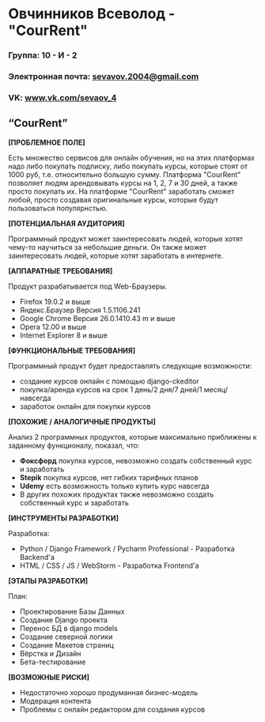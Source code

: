 # Овчинников Всеволод - "CourRent"

### Группа: 10 - И - 2
### Электронная почта: sevavov.2004@gmail.com
### VK: www.vk.com/sevaov_4



## “CourRent”

**[ПРОБЛЕМНОЕ ПОЛЕ]**

Есть множество сервисов для онлайн обучения, но на этих платформах надо либо покупать подписку, либо покупать курсы, которые стоят от 1000 руб, т.е. относительно большую сумму. Платформа "CourRent" позволяет людям арендовывать курсы на 1, 2, 7 и 30 дней, а также просто покупать их. На платформе "CourRent" заработать сможет любой, просто создавая оригинальные курсы, которые будут пользоваться популярнстью.

**[ПОТЕНЦИАЛЬНАЯ АУДИТОРИЯ]**

Программный продукт может заинтересовать людей, которые хотят чему-то научиться за небольшие деньги. Он также может заинтересовать людей, которые хотят заработать в интернете.

**[АППАРАТНЫЕ ТРЕБОВАНИЯ]**

Продукт разрабатывается под Web-Браузеры.
* Firefox 19.0.2 и выше
* Яндекс.Браузер Версия 1.5.1106.241
* Google Chrome Версия 26.0.1410.43 m и выше
* Opera 12.00 и выше
* Internet Explorer 8 и выше

**[ФУНКЦИОНАЛЬНЫЕ ТРЕБОВАНИЯ]**

Программный продукт будет предоставлять следующие возможности:
* создание курсов онлайн с помощью django-ckeditor
* покупка/аренда курсов на срок 1 день/2 дня/7 дней/1 месяц/навсегда
* заработок онлайн для покупки курсов

**[ПОХОЖИЕ / АНАЛОГИЧНЫЕ ПРОДУКТЫ]**

Анализ 2 программных продуктов, которые максимально приближены к заданному функционалу, показал, что:

* **Фоксфорд** покупка курсов, невозможно создать собственный курс и заработать
* **Stepik** покупка курсов, нет гибких тарифных планов
* **Udemy** есть возможность только купить курс навсегда
* В других похожих продуктах также невозможно создать собственный курс и заработать

**[ИНСТРУМЕНТЫ РАЗРАБОТКИ]**

Разработка:
*	Python / Django Framework / Pycharm Professional - Разработка Backend'a
* HTML / CSS / JS / WebStorm - Разработка Frontend'a

**[ЭТАПЫ РАЗРАБОТКИ]**

План:
* Проектирование Базы Данных
* Создание Django проекта
* Перенос БД в django models
* Создание северной логики
* Создание Макетов страниц
* Вёрстка и Дизайн
* Бета-тестирование

**[ВОЗМОЖНЫЕ РИСКИ]**

* Недостаточно хорошо продуманная бизнес-модель
* Модерация контента
* Проблемы с онлайн редактором для создания курсов
